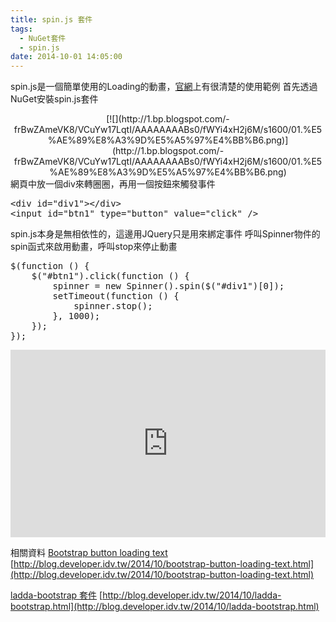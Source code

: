 ```yaml
---
title: spin.js 套件
tags:
  - NuGet套件
  - spin.js
date: 2014-10-01 14:05:00
---
```


spin.js是一個簡單使用的Loading的動畫，[官網](http://fgnass.github.io/spin.js/)上有很清楚的使用範例
首先透過NuGet安裝spin.js套件
<div class="separator" style="clear: both; text-align: center;">[![](http://1.bp.blogspot.com/-frBwZAmeVK8/VCuYw17LqtI/AAAAAAAABs0/fWYi4xH2j6M/s1600/01.%E5%AE%89%E8%A3%9D%E5%A5%97%E4%BB%B6.png)](http://1.bp.blogspot.com/-frBwZAmeVK8/VCuYw17LqtI/AAAAAAAABs0/fWYi4xH2j6M/s1600/01.%E5%AE%89%E8%A3%9D%E5%A5%97%E4%BB%B6.png)</div>
網頁中放一個div來轉圈圈，再用一個按鈕來觸發事件
<div><pre class="brush:html">&lt;div id="div1"&gt;&lt;/div&gt;
&lt;input id="btn1" type="button" value="click" /&gt;
</pre></div>
spin.js本身是無相依性的，這邊用JQuery只是用來綁定事件
呼叫Spinner物件的spin函式來啟用動畫，呼叫stop來停止動畫
<div><pre class="brush:javascript">$(function () {
    $("#btn1").click(function () {
        spinner = new Spinner().spin($("#div1")[0]);
        setTimeout(function () {
            spinner.stop();
        }, 1000);
    });
});
</pre></div>

<div><iframe allowfullscreen="allowfullscreen" frameborder="0" height="300" src="http://jsfiddle.net/as0419gq/embedded/result,html,js" width="100%"></iframe></div>

相關資料
[Bootstrap button loading text](http://blog.developer.idv.tw/2014/10/bootstrap-button-loading-text.html)
[http://blog.developer.idv.tw/2014/10/bootstrap-button-loading-text.html](http://blog.developer.idv.tw/2014/10/bootstrap-button-loading-text.html)

[ladda-bootstrap 套件](http://blog.developer.idv.tw/2014/10/ladda-bootstrap.html)
[http://blog.developer.idv.tw/2014/10/ladda-bootstrap.html](http://blog.developer.idv.tw/2014/10/ladda-bootstrap.html)